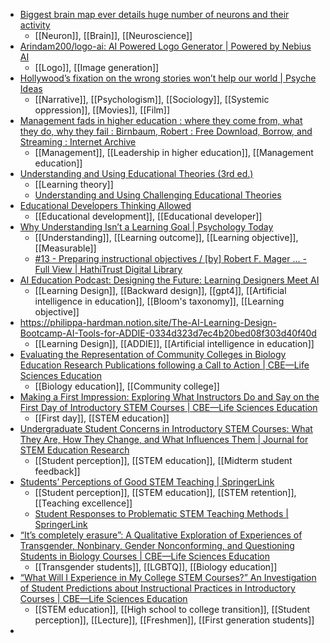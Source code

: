 - [Biggest brain map ever details huge number of neurons and their activity](https://www.nature.com/articles/d41586-025-01088-x)
	- [[Neuron]], [[Brain]], [[Neuroscience]]
- [Arindam200/logo-ai: AI Powered Logo Generator | Powered by Nebius AI](https://github.com/Arindam200/logo-ai)
	- [[Logo]], [[Image generation]]
- [Hollywood’s fixation on the wrong stories won’t help our world | Psyche Ideas](https://psyche.co/ideas/hollywoods-fixation-on-the-wrong-stories-wont-help-our-world)
	- [[Narrative]], [[Psychologism]], [[Sociology]], [[Systemic oppression]], [[Movies]], [[Film]]
- [Management fads in higher education : where they come from, what they do, why they fail : Birnbaum, Robert : Free Download, Borrow, and Streaming : Internet Archive](https://archive.org/details/managementfadsin0000birn)
	- [[Management]], [[Leadership in higher education]], [[Management education]]
- [Understanding and Using Educational Theories (3rd ed.)](https://www.ebooks.com/en-us/book/210393465/understanding-and-using-educational-theories/karl-aubrey/?_c=1)
	- [[Learning theory]]
	- [Understanding and Using Challenging Educational Theories](https://www.ebooks.com/en-us/book/210029307/understanding-and-using-challenging-educational-theories/karl-aubrey/?_c=1)
- [Educational Developers Thinking Allowed](https://edta.info.yorku.ca/)
	- [[Educational development]], [[Educational developer]]
- [Why Understanding Isn’t a Learning Goal | Psychology Today](https://www.psychologytoday.com/us/blog/how-we-learn/202504/why-understanding-isnt-a-learning-goal)
	- [[Understanding]], [[Learning outcome]], [[Learning objective]], [[Measurable]]
	- [#13 - Preparing instructional objectives / [by] Robert F. Mager ... - Full View | HathiTrust Digital Library](https://babel.hathitrust.org/cgi/pt?id=mdp.39015020958941&seq=13)
- [AI Education Podcast: Designing the Future: Learning Designers Meet AI](https://aipodcast.education/designing-the-future-learning-designers-meet-ai)
	- [[Learning Design]], [[Backward design]], [[gpt4]], [[Artificial intelligence in education]], [[Bloom's taxonomy]], [[Learning objective]]
- https://philippa-hardman.notion.site/The-AI-Learning-Design-Bootcamp-AI-Tools-for-ADDIE-0334d323d7ec4b20bed08f303d40f40d
	- [[Learning Design]], [[ADDIE]], [[Artificial intelligence in education]]
- [Evaluating the Representation of Community Colleges in Biology Education Research Publications following a Call to Action | CBE—Life Sciences Education](https://www.lifescied.org/doi/full/10.1187/cbe.21-09-0249)
	- [[Biology education]], [[Community college]]
- [Making a First Impression: Exploring What Instructors Do and Say on the First Day of Introductory STEM Courses | CBE—Life Sciences Education](https://www.lifescied.org/doi/full/10.1187/cbe.20-05-0098)
	- [[First day]], [[STEM education]]
- [Undergraduate Student Concerns in Introductory STEM Courses: What They Are, How They Change, and What Influences Them | Journal for STEM Education Research](https://link.springer.com/article/10.1007/s41979-020-00031-1)
	- [[Student perception]], [[STEM education]], [[Midterm student feedback]]
- [Students’ Perceptions of Good STEM Teaching | SpringerLink](https://link.springer.com/chapter/10.1007/978-3-030-25304-2_8?fromPaywallRec=false)
	- [[Student perception]], [[STEM education]], [[STEM retention]], [[Teaching excellence]]
	- [Student Responses to Problematic STEM Teaching Methods | SpringerLink](https://link.springer.com/chapter/10.1007/978-3-030-25304-2_6?fromPaywallRec=false)
- [“It’s completely erasure”: A Qualitative Exploration of Experiences of Transgender, Nonbinary, Gender Nonconforming, and Questioning Students in Biology Courses | CBE—Life Sciences Education](https://www.lifescied.org/doi/full/10.1187/cbe.21-12-0343)
	- [[Transgender students]], [[LGBTQ]], [[Biology education]]
- [“What Will I Experience in My College STEM Courses?” An Investigation of Student Predictions about Instructional Practices in Introductory Courses | CBE—Life Sciences Education](https://www.lifescied.org/doi/full/10.1187/cbe.19-05-0084)
	- [[STEM education]], [[High school to college transition]], [[Student perception]], [[Lecture]], [[Freshmen]], [[First generation students]]
-